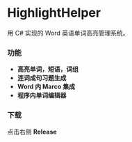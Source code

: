 # HighlightHelper
用 C# 实现的 Word 英语单词高亮管理系统。
### 功能
- **高亮单词，短语，词组**
- **连词成句习题生成**
- **Word 内 Marco 集成**
- **程序内单词编辑器**
### 下载
点击右侧 **Release**
